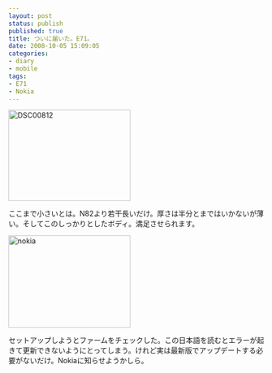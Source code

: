 ```yaml
---
layout: post
status: publish
published: true
title: ついに届いた。E71。
date: 2008-10-05 15:09:05
categories:
- diary
- mobile
tags:
- E71
- Nokia
---
```

<a title="DSC00812 by jun1456, on Flickr" href="http://www.flickr.com/photos/jun_/2913533833/"><img src="http://farm4.static.flickr.com/3145/2913533833_323e7de283_m.jpg" alt="DSC00812" width="240" height="180" /></a>

ここまで小さいとは。N82より若干長いだけ。厚さは半分とまではいかないが薄い。そしてこのしっかりとしたボディ。満足させられます。

<a title="nokia by jun1456, on Flickr" href="http://www.flickr.com/photos/jun_/2914378466/"><img src="http://farm4.static.flickr.com/3272/2914378466_35bac72e04_m.jpg" alt="nokia" width="240" height="182" /></a>

セットアップしようとファームをチェックした。この日本語を読むとエラーが起きて更新できないようにとってしまう。けれど実は最新版でアップデートする必要がないだけ。Nokiaに知らせようかしら。
